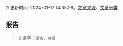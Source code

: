 :alarm_clock: 更新时间: 2024-01-17 14:35:29。[文章来源](/README.md)、[文章分类](/TAGS.md)

## 报告


> 关键字：`报告`、`月报`



